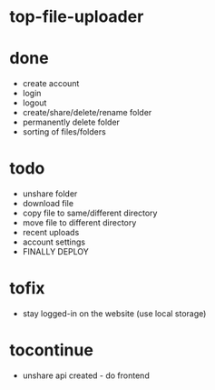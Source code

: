 # top-file-uploader

# done

- create account
- login
- logout
- create/share/delete/rename folder
- permanently delete folder
- sorting of files/folders

# todo

- unshare folder
- download file
- copy file to same/different directory
- move file to different directory
- recent uploads
- account settings
- FINALLY DEPLOY

# tofix

- stay logged-in on the website (use local storage)

# tocontinue

- unshare api created - do frontend
